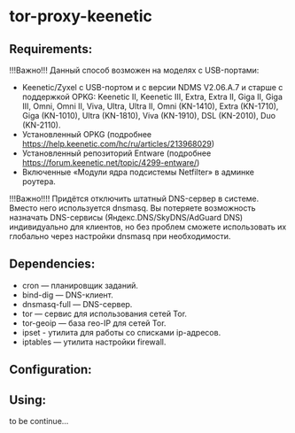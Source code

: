 # tor-proxy-keenetic

## Requirements:
!!!Важно!!!
 Данный способ возможен на моделях с USB-портами: 
* Keenetic/Zyxel с USB-портом и с версии NDMS V2.06.А.7 и старше с поддержкой OPKG:
Keenetic II, Keenetic III, Extra, Extra II, Giga II, Giga III, Omni, Omni II, Viva, Ultra, Ultra II, Omni (KN-1410), Extra (KN-1710), Giga (KN-1010), Ultra (KN-1810), Viva (KN-1910), DSL (KN-2010), Duo (KN-2110).
* Установленный OPKG (подробнее https://help.keenetic.com/hc/ru/articles/213968029)
* Установленный репозиторий Entware (подробнее https://forum.keenetic.net/topic/4299-entware/)
* Включенные «Модули ядра подсистемы Netfilter» в админке роутера.

!!!Важно!!!!
Придётся отключить штатный DNS-сервер в системе. Вместо него используется dnsmasq.
Вы потеряете возможность назначать DNS-сервисы (Яндекс.DNS/SkyDNS/AdGuard DNS) индивидуально для клиентов, но без проблем сможете использовать их глобально через настройки dnsmasq при необходимости.

## Dependencies:

* cron — планировщик заданий.
* bind-dig — DNS-клиент.
* dnsmasq-full — DNS-сервер.
* tor — сервис для использования сетей Tor.
* tor-geoip — база гео-IP для сетей Tor.
* ipset - утилита для работы со списками ip-адресов.
* iptables — утилита настройки firewall.

## Configuration:
## Using:

to be continue...